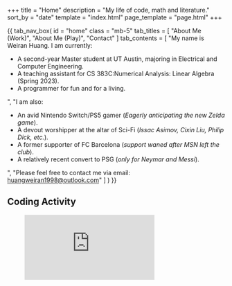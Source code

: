 +++
title = "Home"
description = "My life of code, math and literature."
sort_by = "date"
template = "index.html"
page_template = "page.html"
+++


{{ tab_nav_box(
        id = "home"
        class = "mb-5"
        tab_titles = [
            "About Me (Work)",
            "About Me (Play)",
            "Contact"
        ]
        tab_contents = [
            "My name is Weiran Huang. I am currently:
            <ul>
              <li>A second-year Master student at UT Austin, majoring in Electrical and Computer Engineering.</li>
              <li>A teaching assistant for CS 383C:Numerical Analysis: Linear Algebra (Spring 2023).</li>
              <li>A programmer for fun and for a living.</li>
            </ul>",
            "I am also:
            <ul>
              <li>An avid Nintendo Switch/PS5 gamer (<em>Eagerly anticipating the new Zelda game</em>).</li>
              <li>A devout worshipper at the altar of Sci-Fi (<em>Issac Asimov, Cixin Liu, Philip Dick, etc.</em>).</li>
              <li>A former supporter of FC Barcelona (<em>support waned after MSN left the club</em>). </li> 
              <li>A relatively recent convert to PSG (<em>only for Neymar and Messi</em>).</li>
            </ul>",
            "Please feel free to contact me via email: <a href='mailto:huangweiran1998@outlook.com'>huangweiran1998@outlook.com</a>"
        ]
    )
}}

## Coding Activity

<figure><embed src="https://wakatime.com/share/@c2b10ff7-0b0f-409e-a083-aada74b2744c/5d2d5541-f180-4a09-b9a9-eae55090bcbc.svg"></embed></figure>


